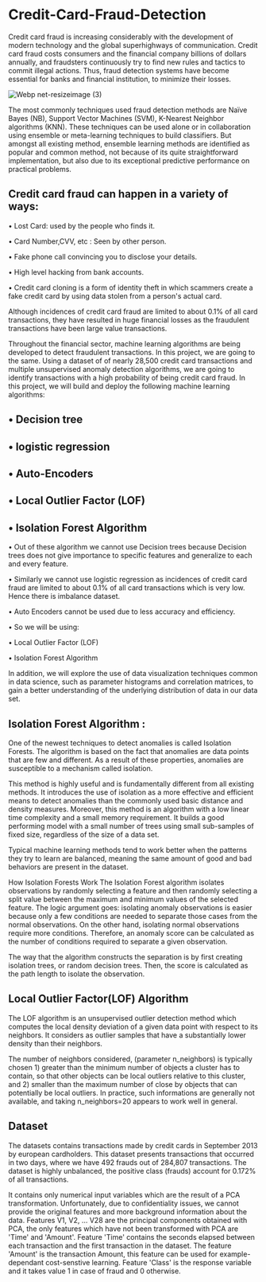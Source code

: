 # Credit-Card-Fraud-Detection

Credit card fraud is increasing considerably with the development of modern technology and the global superhighways of communication. Credit card fraud costs consumers and the financial company billions of dollars annually, and fraudsters continuously try to find new rules and tactics to commit illegal actions. Thus, fraud detection systems have become essential for banks and financial institution, to minimize their losses. 

![Webp net-resizeimage (3)](https://user-images.githubusercontent.com/38343027/67157586-c4b7fe00-f34b-11e9-94f4-eccbd5e98c8a.jpg)

The most commonly techniques used fraud detection methods are Naïve Bayes (NB), Support Vector Machines (SVM), K-Nearest Neighbor algorithms (KNN). These techniques can be used alone or in collaboration using ensemble or meta-learning techniques to build classifiers. But amongst all existing method, ensemble learning methods are identified as popular and common method, not because of its quite straightforward implementation, but also due to its exceptional predictive performance on practical problems.

## Credit card fraud can happen in a variety of ways:

• Lost Card: used by the people who finds it.
  
• Card Number,CVV, etc : Seen by other person.
  
• Fake phone call convincing you to disclose your details.
  
• High level hacking from bank accounts.
    
• Credit card cloning is a form of identity theft in which scammers create a fake credit card by using data stolen from a        person's actual card.
  
Although incidences of credit card fraud are limited to about 0.1% of all card transactions, they have resulted in huge financial losses as the fraudulent transactions have been large value transactions. 

Throughout the financial sector, machine learning algorithms are being developed to detect fraudulent transactions. In this project, we are going to the same. Using a dataset of of nearly 28,500 credit card transactions and multiple unsupervised anomaly detection algorithms, we are going to identify transactions with a high probability of being credit card fraud. In this project, we will build and deploy the following machine learning algorithms:

## • Decision tree

## • logistic regression

## • Auto-Encoders

## • Local Outlier Factor (LOF)

## • Isolation Forest Algorithm
 
•  Out of these algorithm we cannot use Decision trees because Decision trees does not give importance to specific features and generalize to each and every feature.

•  Similarly we cannot use logistic regression as incidences of credit card fraud are limited to about 0.1% of all card transactions which is very low. Hence there is imbalance dataset.

• Auto Encoders cannot be used due to less accuracy and efficiency.
   
• So we will be using:     

• Local Outlier Factor (LOF)

• Isolation Forest Algorithm

In addition, we will explore the use of data visualization techniques common in data science, such as parameter histograms and correlation matrices, to gain a better understanding of the underlying distribution of data in our data set.

## Isolation Forest Algorithm :
One of the newest techniques to detect anomalies is called Isolation Forests. The algorithm is based on the fact that anomalies are data points that are few and different. As a result of these properties, anomalies are susceptible to a mechanism called isolation.

This method is highly useful and is fundamentally different from all existing methods. It introduces the use of isolation as a more effective and efficient means to detect anomalies than the commonly used basic distance and density measures. Moreover, this method is an algorithm with a low linear time complexity and a small memory requirement. It builds a good performing model with a small number of trees using small sub-samples of fixed size, regardless of the size of a data set.

Typical machine learning methods tend to work better when the patterns they try to learn are balanced, meaning the same amount of good and bad behaviors are present in the dataset.

How Isolation Forests Work The Isolation Forest algorithm isolates observations by randomly selecting a feature and then randomly selecting a split value between the maximum and minimum values of the selected feature. The logic argument goes: isolating anomaly observations is easier because only a few conditions are needed to separate those cases from the normal observations. On the other hand, isolating normal observations require more conditions. Therefore, an anomaly score can be calculated as the number of conditions required to separate a given observation.

The way that the algorithm constructs the separation is by first creating isolation trees, or random decision trees. Then, the score is calculated as the path length to isolate the observation.

## Local Outlier Factor(LOF) Algorithm
The LOF algorithm is an unsupervised outlier detection method which computes the local density deviation of a given data point with respect to its neighbors. It considers as outlier samples that have a substantially lower density than their neighbors.

The number of neighbors considered, (parameter n_neighbors) is typically chosen 1) greater than the minimum number of objects a cluster has to contain, so that other objects can be local outliers relative to this cluster, and 2) smaller than the maximum number of close by objects that can potentially be local outliers. In practice, such informations are generally not available, and taking n_neighbors=20 appears to work well in general.


## Dataset
The datasets contains transactions made by credit cards in September 2013 by european cardholders. This dataset presents transactions that occurred in two days, where we have 492 frauds out of 284,807 transactions. The dataset is highly unbalanced, the positive class (frauds) account for 0.172% of all transactions.

It contains only numerical input variables which are the result of a PCA transformation. Unfortunately, due to confidentiality issues, we cannot provide the original features and more background information about the data. Features V1, V2, ... V28 are the principal components obtained with PCA, the only features which have not been transformed with PCA are 'Time' and 'Amount'. Feature 'Time' contains the seconds elapsed between each transaction and the first transaction in the dataset. The feature 'Amount' is the transaction Amount, this feature can be used for example-dependant cost-senstive learning. Feature 'Class' is the response variable and it takes value 1 in case of fraud and 0 otherwise.

